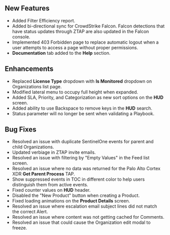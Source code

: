 ## New Features
- Added Filter Efficiency report.
- Added bi-directional sync for CrowdStrike Falcon. Falcon detections that have status updates through ZTAP are also updated in the Falcon console.
- Implemented 403 Forbidden page to replace automatic logout when a user attempts to access a page without proper permissions. 
- **Documentation** tab added to the **Help** section. 

## Enhancements
- Replaced **License Type** dropdown with **Is Monitored** dropdown on Organizations list page.
- Modified lateral menu to occupy full height when expanded. 
- Added SLA, Priority, and Categorization as new sort options on the **HUD** screen. 
- Added ability to use Backspace to remove keys in the **HUD** search. 
- Status parameter will no longer be sent when validating a Playbook. 

## Bug Fixes
- Resolved an issue with duplicate SentinelOne events for parent and child Organizations.
- Updated verbiage in ZTAP invite emails.
- Resolved an issue with filtering by "Empty Values" in the Feed list screen.
- Resolved an issue where no data was returned for the Palo Alto Cortex XDR **Get Parent Process** TAP.
- Show suppressed events in TOC in different color to help users distinguish them from active events. 
- Fixed counter values on **HUD** header. 
- Disabled the "New Product" button when creating a Product. 
- Fixed loading animations on the **Product Details** screen. 
- Resolved an issue where escalation email subject lines did not match the correct Alert. 
- Resolved an issue where content was not getting cached for Comments. 
- Resolved an issue that could cause the Organization edit modal to freeze. 
